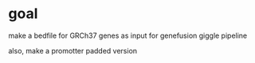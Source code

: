 # goal

make a bedfile for GRCh37 genes as input for genefusion giggle pipeline

also, make a promotter padded version